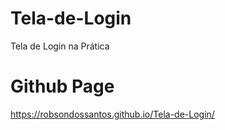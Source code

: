 # Tela-de-Login
Tela de Login na Prática


# Github Page #
https://robsondossantos.github.io/Tela-de-Login/
